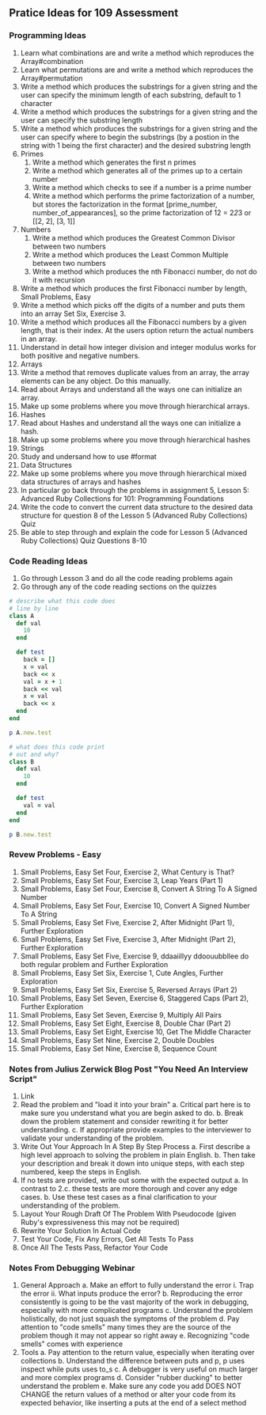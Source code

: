 ## Pratice Ideas for 109 Assessment

### Programming Ideas
1.  Learn what combinations are and write a method which reproduces the Array#combination
2.  Learn what permutations are and write a method which reproduces the Array#permutation
3.  Write a method which produces the substrings for a given string and the user can specify
the minimum length of each substring, default to 1 character
4.  Write a method which produces the substrings for a given string and the user can specify
the substring length
5.  Write a method which produces the substrings for a given string and the user can specify
where to begin the substrings (by a postion in the string with 1 being the first character)
and the desired substring length
6.  Primes
	1.  Write a method which generates the first n primes
	2.  Write a method which generates all of the primes up to a certain number
	3.  Write a method which checks to see if a number is a prime number
	4.  Write a method which performs the prime factorization of a number, but
	stores the factorization in the format [prime_number, number_of_appearances],
	so the prime factorization of 12 = 2*2*3 or [[2, 2], [3, 1]]
7.  Numbers
	1.  Write a method which produces the Greatest Common Divisor between two numbers
	2.  Write a method which produces the Least Common Multiple between two numbers
	3.  Write a method which produces the nth Fibonacci number, do not do it with recursion
  4.  Write a method which produces the first Fibonacci number by length, Small Problems, Easy
  5.  Write a method which picks off the digits of a number and puts them into an array
  Set Six, Exercise 3.
  5.  Write a method which produces all the Fibonacci numbers by a given length, that is their
  index.  At the users option return the actual numbers in an array.
  6.  Understand in detail how integer division and integer modulus works for both positive and
  negative numbers.
8.  Arrays
  1.  Write a method that removes duplicate values from an array, the array elements can be any
  object.  Do this manually.
  2.  Read about Arrays and understand all the ways one can initialize an array.
  3.  Make up some problems where you move through hierarchical arrays.
9.  Hashes
  1.  Read about Hashes and understand all the ways one can initialize a hash.
  2.  Make up some problems where you move through hierarchical hashes
10.  Strings
  1.  Study and undersand how to use #format
11.  Data Structures
  1.  Make up some problems where you move through hierarchical mixed data structures of arrays
  and hashes
  2.  In particular go back through the problems in assignment 5, Lesson 5: Advanced Ruby Collections
  for 101: Programming Foundations
  3.  Write the code to convert the current data structure to the desired data structure for question 8
  of the Lesson 5 (Advanced Ruby Collections) Quiz 
  4.  Be able to step through and explain the code for Lesson 5 (Advanced Ruby Collections) Quiz Questions 8-10

### Code Reading Ideas
1.  Go through Lesson 3 and do all the code reading problems again
2.  Go through any of the code reading sections on the quizzes

```ruby
# describe what this code does
# line by line
class A
  def val
    10
  end

  def test
    back = []
    x = val
    back << x
    val = x + 1
    back << val
    x = val
    back << x
  end
end

p A.new.test

# what does this code print
# out and why?
class B
  def val
    10
  end

  def test
    val = val
  end
end

p B.new.test
```

### Revew Problems - Easy
1.  Small Problems, Easy Set Four, Exercise 2, What Century is That?
2.  Small Problems, Easy Set Four, Exercise 3, Leap Years (Part 1)
3.  Small Problems, Easy Set Four, Exercise 8, Convert A String To A Signed Number
4.  Small Problems, Easy Set Four, Exercise 10, Convert A Signed Number To A String
5.  Small Problems, Easy Set Five, Exercise 2, After Midnight (Part 1), Further Exploration
6.  Small Problems, Easy Set Five, Exercise 3, After Midnight (Part 2), Further Exploration
7.  Small Problems, Easy Set Five, Exercise 9, ddaaiillyy ddoouubbllee do both regular problem and Further Exploration
8.  Small Problems, Easy Set Six, Exercise 1, Cute Angles, Further Exploration
9.  Small Problems, Easy Set Six, Exercise 5, Reversed Arrays (Part 2)
10. Small Problems, Easy Set Seven, Exercise 6, Staggered Caps (Part 2), Further Exploration
11. Small Problems, Easy Set Seven, Exercise 9, Multiply All Pairs
12. Small Problems, Easy Set Eight, Exercise 8, Double Char (Part 2)
13. Small Problems, Easy Set Eight, Exercise 10, Get The Middle Character
14. Small Problems, Easy Set Nine, Exercise 2, Double Doubles
15. Small Problems, Easy Set Nine, Exercise 8, Sequence Count

### Notes from Julius Zerwick Blog Post "You Need An Interview Script"
1. Link
2. Read the problem and "load it into your brain"
   a. Critical part here is to make sure you understand what you are begin asked to do.
   b. Break down the problem statement and consider rewriting it for better understanding.
   c. If appropriate provide examples to the interviewer to validate your understanding of the problem.
3. Write Out Your Approach In A Step By Step Process
   a. First describe a high level approach to solving the problem in plain English.
   b. Then take your description and break it down into unique steps, with each step numbered, keep the steps in English.
4. If no tests are provided, write out some with the expected output
   a. In contrast to 2.c. these tests are more thorough and cover any edge cases.
   b. Use these test cases as a final clarification to your understanding of the problem.
5. Layout Your Rough Draft Of The Problem With Pseudocode (given Ruby's expressiveness this may not be required) 
6. Rewrite Your Solution In Actual Code
7. Test Your Code, Fix Any Errors, Get All Tests To Pass
8. Once All The Tests Pass, Refactor Your Code

### Notes From Debugging Webinar
1. General Approach
   a. Make an effort to fully understand the error
      i.  Trap the error
      ii. What inputs produce the error?
   b. Reproducing the error consistently is going to be the vast majority of the work in debugging, especially with more complicated programs
   c. Understand the problem holistically, do not just squash the symptoms of the problem
   d. Pay attention to "code smells" many times they are the source of the problem though it may not appear so right away
   e. Recognizing "code smells" comes with experience
 2. Tools
   a. Pay attention to the return value, especially when iterating over collections
   b. Understand the difference between puts and p, p uses inspect while puts uses to_s
   c. A debugger is very useful on much larger and more complex programs
   d. Consider "rubber ducking" to better understand the problem
   e. Make sure any code you add DOES NOT CHANGE the return values of a method or alter your code from its expected behavior, like inserting a puts
   at the end of a select method


